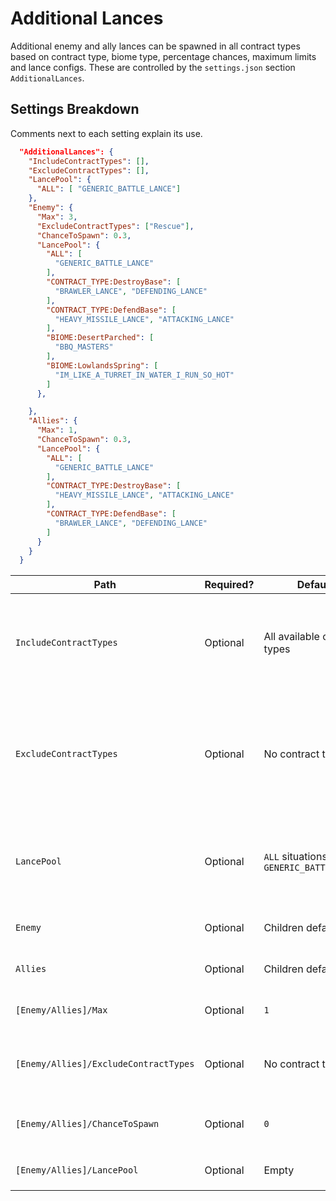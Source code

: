 # Additional Lances

Additional enemy and ally lances can be spawned in all contract types based on contract type, biome type, percentage chances, maximum limits and lance configs. These are controlled by the `settings.json` section `AdditionalLances`.

## Settings Breakdown

Comments next to each setting explain its use.

```json
  "AdditionalLances": {
    "IncludeContractTypes": [],
    "ExcludeContractTypes": [],
    "LancePool": {
      "ALL": [ "GENERIC_BATTLE_LANCE"]
    },
    "Enemy": {
      "Max": 3,
      "ExcludeContractTypes": ["Rescue"],
      "ChanceToSpawn": 0.3,
      "LancePool": {
        "ALL": [
          "GENERIC_BATTLE_LANCE"
        ],
        "CONTRACT_TYPE:DestroyBase": [
          "BRAWLER_LANCE", "DEFENDING_LANCE"
        ],
        "CONTRACT_TYPE:DefendBase": [
          "HEAVY_MISSILE_LANCE", "ATTACKING_LANCE"
        ],
        "BIOME:DesertParched": [
          "BBQ_MASTERS"
        ],
        "BIOME:LowlandsSpring": [
          "IM_LIKE_A_TURRET_IN_WATER_I_RUN_SO_HOT"
        ]
      },

    },
    "Allies": {
      "Max": 1,
      "ChanceToSpawn": 0.3,
      "LancePool": {
        "ALL": [
          "GENERIC_BATTLE_LANCE"
        ],
        "CONTRACT_TYPE:DestroyBase": [
          "HEAVY_MISSILE_LANCE", "ATTACKING_LANCE"
        ],
        "CONTRACT_TYPE:DefendBase": [
          "BRAWLER_LANCE", "DEFENDING_LANCE"
        ]
      }
    }
  }
```

| Path | Required? | Default | Example | Details |
| ---- | --------- | ------- | ------- | ------- |
| `IncludeContractTypes` | Optional | All available contract types | `["Rescue", "DestroyBase"]` would limit lances to these two contract types <br><br> `[]` would fallback to default | When set, it overrides `ExcludeContractTypes` for this level |
| `ExcludeContractTypes` | Optional | No contract types | `["Assasinate", "CaptureBase"]` would remove these two contract types from the entire list of available contract types. <br><br> `[]` would fallback to default | Allows you to explicitly exclude additional lance spawns for all teams for the specified contract types. Not used if `IncludeContractTypes` is set  |
| `LancePool` | Optional | `ALL` situations will use `GENERIC_BATTLE_LANCE` | See the above code as a full example. <br> Can match to `ALL`, `CONTRACT_TYPE:{key}` and `BIOME:{key}` | All matched conditions will be added to one list of lance pool keys. One key per lance spawn is selected at random for the specific lance |
| `Enemy` | Optional | Children defaults | - | Controls enemy/target specific lance details |
| `Allies` | Optional | Children defaults | - | Controls allies/employer specific lance details |
| `[Enemy/Allies]/Max` | Optional | `1` | `3` | Maximum number of lances to attempt to spawn |
| `[Enemy/Allies]/ExcludeContractTypes` | Optional | No contract types | Same as parent `ExcludeContractTypes` | Allows you to specifically exclude additional lances for a team based on contract type |
| `[Enemy/Allies]/ChanceToSpawn` | Optional | `0` | `0.3` | Float number from `0` to `1` to represent percentage. `1` being 100% |
| `[Enemy/Allies]/LancePool` | Optional | Empty | Same as parent `LancePool` example | Additive process. Adds to the parent `LancePool` |
